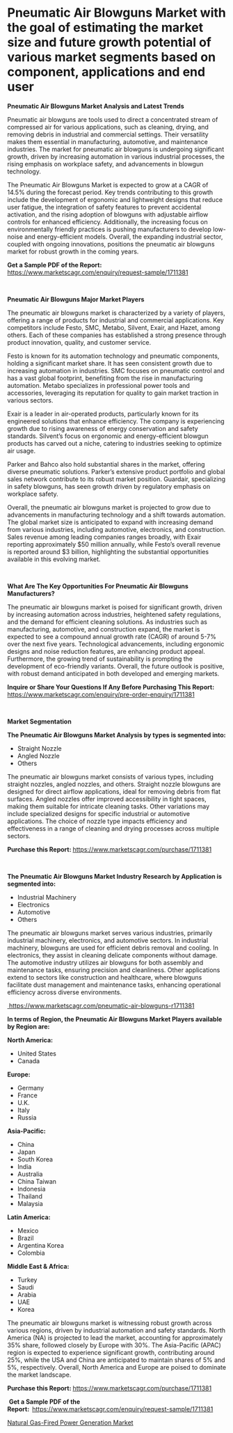 <p><h1>Pneumatic Air Blowguns Market with the goal of estimating the market size and future growth potential of various market segments based on component, applications and end user</h1></p><p><strong>Pneumatic Air Blowguns Market Analysis and Latest Trends</strong></p>
<p><p>Pneumatic air blowguns are tools used to direct a concentrated stream of compressed air for various applications, such as cleaning, drying, and removing debris in industrial and commercial settings. Their versatility makes them essential in manufacturing, automotive, and maintenance industries. The market for pneumatic air blowguns is undergoing significant growth, driven by increasing automation in various industrial processes, the rising emphasis on workplace safety, and advancements in blowgun technology.</p><p>The Pneumatic Air Blowguns Market is expected to grow at a CAGR of 14.5% during the forecast period. Key trends contributing to this growth include the development of ergonomic and lightweight designs that reduce user fatigue, the integration of safety features to prevent accidental activation, and the rising adoption of blowguns with adjustable airflow controls for enhanced efficiency. Additionally, the increasing focus on environmentally friendly practices is pushing manufacturers to develop low-noise and energy-efficient models. Overall, the expanding industrial sector, coupled with ongoing innovations, positions the pneumatic air blowguns market for robust growth in the coming years.</p></p>
<p><strong>Get a Sample PDF of the Report:&nbsp;</strong> <a href="https://www.marketscagr.com/enquiry/request-sample/1711381?utm_campaign=3127&utm_medium=2&utm_source=Github&utm_content=ia&utm_term=27032025&utm_id=pneumatic-air-blowguns">https://www.marketscagr.com/enquiry/request-sample/1711381</a></p>
<p>&nbsp;</p>
<p><strong>Pneumatic Air Blowguns Major Market Players</strong></p>
<p><p>The pneumatic air blowguns market is characterized by a variety of players, offering a range of products for industrial and commercial applications. Key competitors include Festo, SMC, Metabo, Silvent, Exair, and Hazet, among others. Each of these companies has established a strong presence through product innovation, quality, and customer service.</p><p>Festo is known for its automation technology and pneumatic components, holding a significant market share. It has seen consistent growth due to increasing automation in industries. SMC focuses on pneumatic control and has a vast global footprint, benefiting from the rise in manufacturing automation. Metabo specializes in professional power tools and accessories, leveraging its reputation for quality to gain market traction in various sectors.</p><p>Exair is a leader in air-operated products, particularly known for its engineered solutions that enhance efficiency. The company is experiencing growth due to rising awareness of energy conservation and safety standards. Silvent’s focus on ergonomic and energy-efficient blowgun products has carved out a niche, catering to industries seeking to optimize air usage.</p><p>Parker and Bahco also hold substantial shares in the market, offering diverse pneumatic solutions. Parker’s extensive product portfolio and global sales network contribute to its robust market position. Guardair, specializing in safety blowguns, has seen growth driven by regulatory emphasis on workplace safety.</p><p>Overall, the pneumatic air blowguns market is projected to grow due to advancements in manufacturing technology and a shift towards automation. The global market size is anticipated to expand with increasing demand from various industries, including automotive, electronics, and construction. Sales revenue among leading companies ranges broadly, with Exair reporting approximately $50 million annually, while Festo’s overall revenue is reported around $3 billion, highlighting the substantial opportunities available in this evolving market.</p></p>
<p>&nbsp;</p>
<p><strong>What Are The Key Opportunities For Pneumatic Air Blowguns Manufacturers?</strong></p>
<p><p>The pneumatic air blowguns market is poised for significant growth, driven by increasing automation across industries, heightened safety regulations, and the demand for efficient cleaning solutions. As industries such as manufacturing, automotive, and construction expand, the market is expected to see a compound annual growth rate (CAGR) of around 5-7% over the next five years. Technological advancements, including ergonomic designs and noise reduction features, are enhancing product appeal. Furthermore, the growing trend of sustainability is prompting the development of eco-friendly variants. Overall, the future outlook is positive, with robust demand anticipated in both developed and emerging markets.</p></p>
<p><strong>Inquire or Share Your Questions If Any Before Purchasing This Report:</strong> <a href="https://www.marketscagr.com/enquiry/pre-order-enquiry/1711381?utm_campaign=3127&utm_medium=2&utm_source=Github&utm_content=ia&utm_term=27032025&utm_id=pneumatic-air-blowguns">https://www.marketscagr.com/enquiry/pre-order-enquiry/1711381</a></p>
<p>&nbsp;</p>
<p><strong>Market Segmentation</strong></p>
<p><strong>The Pneumatic Air Blowguns Market Analysis by types is segmented into:</strong></p>
<p><ul><li>Straight Nozzle</li><li>Angled Nozzle</li><li>Others</li></ul></p>
<p><p>The pneumatic air blowguns market consists of various types, including straight nozzles, angled nozzles, and others. Straight nozzle blowguns are designed for direct airflow applications, ideal for removing debris from flat surfaces. Angled nozzles offer improved accessibility in tight spaces, making them suitable for intricate cleaning tasks. Other variations may include specialized designs for specific industrial or automotive applications. The choice of nozzle type impacts efficiency and effectiveness in a range of cleaning and drying processes across multiple sectors.</p></p>
<p><strong>Purchase this Report:&nbsp;</strong><a href="https://www.marketscagr.com/purchase/1711381?utm_campaign=3127&utm_medium=2&utm_source=Github&utm_content=ia&utm_term=27032025&utm_id=pneumatic-air-blowguns">https://www.marketscagr.com/purchase/1711381</a></p>
<p>&nbsp;</p>
<p><strong>The Pneumatic Air Blowguns Market Industry Research by Application is segmented into:</strong></p>
<p><ul><li>Industrial Machinery</li><li>Electronics</li><li>Automotive</li><li>Others</li></ul></p>
<p><p>The pneumatic air blowguns market serves various industries, primarily industrial machinery, electronics, and automotive sectors. In industrial machinery, blowguns are used for efficient debris removal and cooling. In electronics, they assist in cleaning delicate components without damage. The automotive industry utilizes air blowguns for both assembly and maintenance tasks, ensuring precision and cleanliness. Other applications extend to sectors like construction and healthcare, where blowguns facilitate dust management and maintenance tasks, enhancing operational efficiency across diverse environments.</p></p>
<p><a href="https://www.marketscagr.com/pneumatic-air-blowguns-r1711381?utm_campaign=3127&utm_medium=2&utm_source=Github&utm_content=ia&utm_term=27032025&utm_id=pneumatic-air-blowguns">&nbsp;https://www.marketscagr.com/pneumatic-air-blowguns-r1711381</a></p>
<p><strong>In terms of Region, the Pneumatic Air Blowguns Market Players available by Region are:</strong></p>
<p>
    <p> <strong> North America: </strong>
        <ul>
            <li>United States</li>
            <li>Canada</li>
        </ul>
        </p> 
    <p> <strong> Europe: </strong>
        <ul>
            <li>Germany</li>
            <li>France</li>
            <li>U.K.</li>
            <li>Italy</li>
            <li>Russia</li>
        </ul>
        </p> 
    <p> <strong> Asia-Pacific: </strong>
        <ul>
            <li>China</li>
            <li>Japan</li>
            <li>South Korea</li>
            <li>India</li>
            <li>Australia</li>
            <li>China Taiwan</li>
            <li>Indonesia</li>
            <li>Thailand</li>
            <li>Malaysia</li>
        </ul>
        </p> 
    <p> <strong> Latin America: </strong>
        <ul>
            <li>Mexico</li>
            <li>Brazil</li>
            <li>Argentina Korea</li>
            <li>Colombia</li>
        </ul>
        </p> 
    <p> <strong> Middle East & Africa: </strong>
        <ul>
            <li>Turkey</li>
            <li>Saudi</li>
            <li>Arabia</li>
            <li>UAE</li>
            <li>Korea</li>
        </ul>
    </p>
    </p>
<p><p>The pneumatic air blowguns market is witnessing robust growth across various regions, driven by industrial automation and safety standards. North America (NA) is projected to lead the market, accounting for approximately 35% share, followed closely by Europe with 30%. The Asia-Pacific (APAC) region is expected to experience significant growth, contributing around 25%, while the USA and China are anticipated to maintain shares of 5% and 5%, respectively. Overall, North America and Europe are poised to dominate the market landscape.</p></p>
<p><strong>Purchase this Report: </strong><a href="https://www.marketscagr.com/purchase/1711381?utm_campaign=3127&utm_medium=2&utm_source=Github&utm_content=ia&utm_term=27032025&utm_id=pneumatic-air-blowguns">https://www.marketscagr.com/purchase/1711381</a></p>
<p>&nbsp;<strong>Get a Sample PDF of the Report:&nbsp;&nbsp;</strong><a href="https://www.marketscagr.com/enquiry/request-sample/1711381?utm_campaign=3127&utm_medium=2&utm_source=Github&utm_content=ia&utm_term=27032025&utm_id=pneumatic-air-blowguns">https://www.marketscagr.com/enquiry/request-sample/1711381</a></p>
<p><strong></strong></p>
<p><p><a href="https://github.com/pizolina/Market-Research-Report-List-7/blob/main/natural-gas-fired-power-generation-market.md?utm_campaign=3127&utm_medium=2&utm_source=Github&utm_content=ia&utm_term=27032025&utm_id=pneumatic-air-blowguns">Natural Gas-Fired Power Generation Market</a></p></p>